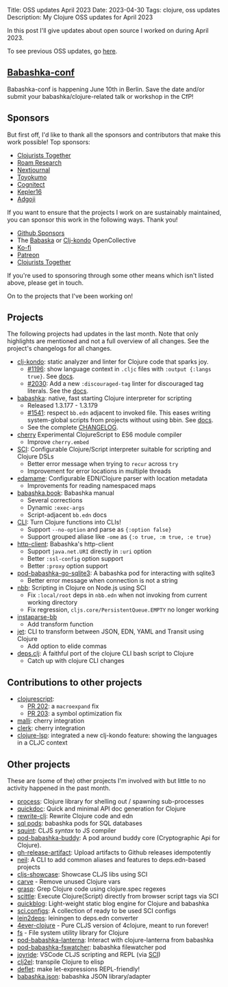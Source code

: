 Title: OSS updates April 2023
Date: 2023-04-30
Tags: clojure, oss updates
Description: My Clojure OSS updates for April 2023

In this post I'll give updates about open source I worked on during April 2023.

To see previous OSS updates, go [here](https://blog.michielborkent.nl/tags/oss-updates.html).

## [Babashka-conf](https://babashka.org/conf/)

Babashka-conf is happening June 10th in Berlin. Save the date and/or submit your
babashka/clojure-related talk or workshop in the CfP!

## Sponsors

But first off, I'd like to thank all the sponsors and contributors that make
this work possible! Top sponsors:

- [Clojurists Together](https://clojuriststogether.org/)
- [Roam Research](https://roamresearch.com/)
- [Nextjournal](https://nextjournal.com/)
- [Toyokumo](https://toyokumo.co.jp/)
- [Cognitect](https://www.cognitect.com/)
- [Kepler16](https://kepler16.com/)
- [Adgoji](https://www.adgoji.com/)

If you want to ensure that the projects I work on are sustainably maintained,
you can sponsor this work in the following ways. Thank you!

- [Github Sponsors](https://github.com/sponsors/borkdude)
- The [Babaska](https://opencollective.com/babashka) or [Clj-kondo](https://opencollective.com/clj-kondo) OpenCollective
- [Ko-fi](https://ko-fi.com/borkdude)
- [Patreon](https://www.patreon.com/borkdude)
- [Clojurists Together](https://www.clojuriststogether.org/)

If you're used to sponsoring through some other means which isn't listed above, please get in touch.

On to the projects that I've been working on!

<!--

sources: https://github.com/borkdude
local ~/dev and ~/dev/babashka dir (since github doesn't show all repos)

-->

## Projects

The following projects had updates in the last month. Note that only highlights
are mentioned and not a full overview of all changes. See the project's
changelogs for all changes.

- [clj-kondo](https://github.com/clj-kondo/clj-kondo): static analyzer and linter for Clojure code that sparks joy.
  - [#1196](https://github.com/clj-kondo/clj-kondo/issues/1196): show language context in `.cljc` files with `:output {:langs true}`. See [docs](https://github.com/clj-kondo/clj-kondo/blob/master/doc/config.md#show-language-context-in-cljc-files).
  - [#2030](https://github.com/clj-kondo/clj-kondo/issues/2030): Add a new `:discouraged-tag` linter for discouraged tag literals. See the [docs](https://github.com/clj-kondo/clj-kondo/blob/master/doc/linters.md#discouraged-tag).
- [babashka](https://github.com/babashka/babashka): native, fast starting Clojure interpreter for scripting
  - Released 1.3.177 - 1.3.179
  - [#1541](https://github.com/babashka/babashka/issues/1541): respect `bb.edn`
  adjacent to invoked file. This eases writing system-global scripts from
  projects without using bbin. See [docs](https://book.babashka.org/#_script_adjacent_bb_edn).
  - See the complete [CHANGELOG](https://github.com/babashka/babashka/blob/master/CHANGELOG.md).
- [cherry](https://github.com/squint-cljs/cherry) Experimental ClojureScript to ES6 module compiler
  - Improve `cherry.embed`
- [SCI](https://github.com/babashka/sci): Configurable Clojure/Script
  interpreter suitable for scripting and Clojure DSLs
  - Better error message when trying to `recur` across `try`
  - Improvement for error locations in multiple threads
- [edamame](https://github.com/borkdude/edamame): Configurable EDN/Clojure parser with location metadata
  - Improvements for reading namespaced maps
- [babashka.book](https://github.com/babashka/book): Babashka manual
  - Several corrections
  - Dynamic `:exec-args`
  - Script-adjacent `bb.edn` docs
- [CLI](https://github.com/babashka/cli): Turn Clojure functions into CLIs!
  - Support `--no-option` and parse as `{:option false}`
  - Support grouped aliase like `-ome` as `{:o true, :m true, :e true}`
- [http-client](https://github.com/babashka/http-client): Babashka's http-client
  - Support `java.net.URI` directly in `:uri` option
  - Better `:ssl-config` option support
  - Better `:proxy` option support
- [pod-babashka-go-sqlite3](https://github.com/babashka/pod-babashka-go-sqlite3): A babashka pod for interacting with sqlite3
  - Better error message when connection is not a string
- [nbb](https://github.com/babashka/nbb): Scripting in Clojure on Node.js using SCI
  - Fix `:local/root` deps in `nbb.edn` when not invoking from current working directory
  - Fix regression, `cljs.core/PersistentQueue.EMPTY` no longer working
- [instaparse-bb](https://github.com/babashka/instaparse-bb)
  - Add transform function
- [jet](https://github.com/borkdude/jet): CLI to transform between JSON, EDN, YAML and Transit using Clojure
  - Add option to elide commas
- [deps.clj](https://github.com/borkdude/deps.clj): A faithful port of the clojure CLI bash script to Clojure
  - Catch up with clojure CLI changes

## Contributions to other projects

- [clojurescript](https://github.com/clojure/clojurescript):
  - [PR 202](https://github.com/clojure/clojurescript/pull/202): a `macroexpand` fix
  - [PR 203](https://github.com/clojure/clojurescript/pull/203): a symbol optimization fix
- [malli](https://github.com/metosin/malli/commit/cf918db28ff71a2f735f465f30f0bc1028ecd7d9): cherry integration
- [clerk](https://github.com/nextjournal/clerk/commit/cb079b14213185d27c5a2d1cc1e80943521a4fb5): cherry integration
- [clojure-lsp](https://github.com/clojure-lsp/clojure-lsp/commit/60d67cca59f0747e8b68802157afbe7f61440c7f): integrated a new clj-kondo feature: showing the languages in a CLJC context

## Other projects

These are (some of the) other projects I'm involved with but little to no activity
happened in the past month.

- [process](https://github.com/babashka/process): Clojure library for shelling out / spawning sub-processes
- [quickdoc](https://github.com/borkdude/quickdoc): Quick and minimal API doc generation for Clojure
- [rewrite-clj](https://github.com/clj-commons/rewrite-clj): Rewrite Clojure code and edn
- [sql pods](https://github.com/babashka/babashka-sql-pods): babashka pods for SQL databases
- [squint](https://github.com/squint-cljs/squint): CLJS _syntax_ to JS compiler
- [pod-babashka-buddy](https://github.com/babashka/pod-babashka-buddy): A pod around buddy core (Cryptographic Api for Clojure).
- [gh-release-artifact](https://github.com/borkdude/gh-release-artifact): Upload artifacts to Github releases idempotently
- [neil](https://github.com/babashka/neil): A CLI to add common aliases and features to deps.edn-based projects
- [cljs-showcase](https://github.com/borkdude/cljs-showcase): Showcase CLJS libs using SCI
- [carve](https://github.com/borkdude/carve) - Remove unused Clojure vars
- [grasp](https://github.com/borkdude/grasp): Grep Clojure code using clojure.spec regexes
- [scittle](https://github.com/babashka/scittle): Execute Clojure(Script) directly from browser script tags via SCI
- [quickblog](https://github.com/borkdude/quickblog): Light-weight static blog engine for Clojure and babashka
- [sci.configs](https://github.com/babashka/sci.configs): A collection of ready to be used SCI configs
- [lein2deps](https://github.com/borkdude/lein2deps): leiningen to deps.edn converter
- [4ever-clojure](https://github.com/oxalorg/4ever-clojure) - Pure CLJS version of 4clojure, meant to run forever!
- [fs](https://github.com/babashka/fs) - File system utility library for Clojure
- [pod-babashka-lanterna](https://github.com/babashka/pod-babashka-lanterna): Interact with clojure-lanterna from babashka
- [pod-babashka-fswatcher](https://github.com/babashka/pod-babashka-fswatcher): babashka filewatcher pod
- [joyride](https://github.com/BetterThanTomorrow/joyride): VSCode CLJS scripting and REPL (via [SCI](https://github.com/babashka/sci))
- [clj2el](https://borkdude.github.io/clj2el/): transpile Clojure to elisp
- [deflet](https://github.com/borkdude/deflet): make let-expressions REPL-friendly!
- [babashka.json](https://github.com/babashka/json): babashka JSON library/adapter

<!-- - [tools-deps-native](https://github.com/babashka/tools-deps-native): Run tools.deps as a native binary-->
<!-- - [tools.bbuild](https://github.com/babashka/tools.bbuild): Library of functions for building Clojure projects-->
